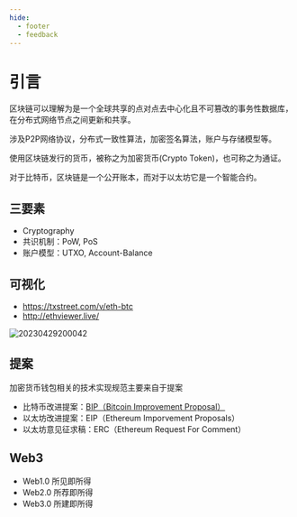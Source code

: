 ```yaml
---
hide:
  - footer
  - feedback
---
```

# 引言

区块链可以理解为是一个全球共享的点对点去中心化且不可篡改的事务性数据库，在分布式网络节点之间更新和共享。

涉及P2P网络协议，分布式一致性算法，加密签名算法，账户与存储模型等。

使用区块链发行的货币，被称之为加密货币(Crypto Token)，也可称之为通证。

对于比特币，区块链是一个公开账本，而对于以太坊它是一个智能合约。

## 三要素

- Cryptography
- 共识机制：PoW, PoS
- 账户模型：UTXO, Account-Balance

## 可视化

- <https://txstreet.com/v/eth-btc>
- <http://ethviewer.live/>

![20230429200042](http://image.zuoright.com/20230429200042.png)

## 提案

加密货币钱包相关的技术实现规范主要来自于提案

- 比特币改进提案：[BIP（Bitcoin Improvement Proposal）](https://github.com/bitcoin/bips/tree/master)
- 以太坊改进提案：EIP（Ethereum Imporvement Proposals）
- 以太坊意见征求稿：ERC（Ethereum Request For Comment）

## Web3

- Web1.0 所见即所得
- Web2.0 所荐即所得
- Web3.0 所建即所得
